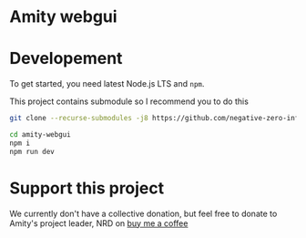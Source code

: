 # Amity webgui

# Developement

To get started, you need latest Node.js LTS and `npm`.

This project contains submodule so I recommend you to do this

```sh
git clone --recurse-submodules -j8 https://github.com/negative-zero-inft/amity-webgui

cd amity-webgui
npm i
npm run dev
```

# Support this project

We currently don't have a collective donation, but feel free to donate to Amity's project leader, NRD on [buy me a coffee](https://buymeacoffee.com/nrdeez)
